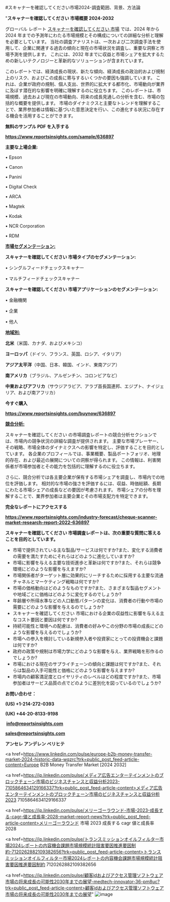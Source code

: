 #スキャナーを確認してください市場2024-調査範囲、背景、方法論

"<strong>スキャナーを確認してください 市場概要 2024-2032</strong>

グローバル レポート <a href=https://www.reportsinsights.com/sample/636897>スキャナーを確認してください 市場</a> では、2024 年から 2024 年までの予測年にわたる市場規模とその構成についての詳細な分析と理解を必要としています。 当社の調査アナリストは、一次および二次調査手法を使用して、企業に関連する過去の傾向と現在の市場状況を調査し、重要な洞察と市場予測を提供します。 これには、2032 年までに収益と市場シェアを拡大​​するための新しいテクノロジーと革新的なソリューションが含まれています。

このレポートでは、経済成長の現状、新たな傾向、経済成長の政治的および規制上のリスク、およびこの成長に寄与するいくつかの要因も強調しています。 これは、企業が政府の規制、個人支出、世界的に拡大する都市化、市場動向が業界に及ぼす潜在的な影響を明確に理解するのに役立ちます。 このレポートは、市場規模、過去および現在の市場動向、将来の成長見通しの分析を含む、市場の包括的な概要を提供します。 市場のダイナミクスと主要なトレンドを理解することで、業界参加者は情報に基づいた意思決定を行い、この進化する状況に存在する機会を活用することができます。

<strong><b>無料のサンプル PDF を入手する</b></strong>

<a href=https://www.reportsinsights.com/sample/636897><strong><u>https://www.reportsinsights.com/sample/636897</u></strong></a>

<strong>主要な上場企業:</strong>

• Epson

• Canon

• Panini

• Digital Check

• ARCA

• Magtek

• Kodak

• NCR Corporation

• RDM

<strong><u>市場セグメンテーション</u></strong><strong><u>:</u></strong>

<strong>スキャナーを確認してください 市場タイプのセグメンテーション:</strong>

• シングルフィードチェックスキャナー

• マルチフィードチェックスキャナー

<strong>スキャナーを確認してください 市場アプリケーションのセグメンテーション:</strong>

• 金融機関

• 企業

• 他人

<strong><u>地域別</u></strong><strong><u>:</u></strong>

<strong>北米</strong>（米国、カナダ、およびメキシコ）

<strong>ヨーロッパ</strong>（ドイツ、フランス、英国、ロシア、イタリア）

<strong>アジア太平洋</strong>（中国、日本、韓国、インド、東南アジア）

<strong>南アメリカ</strong>（ブラジル、アルゼンチン、コロンビアなど）

<strong>中東およびアフリカ</strong>（サウジアラビア、アラブ首長国連邦、エジプト、ナイジェリア、および南アフリカ）

<strong>今すぐ購入</strong>

<a href=https://www.reportsinsights.com/buynow/636897><strong><u>https://www.reportsinsights.com/buynow/636897</u></strong></a>

<strong><u>競合分析:</u></strong>

スキャナーを確認してください の市場調査レポートの競合分析セクションでは、市場内の競争状況の詳細な調査が提供されます。 主要な市場プレーヤー、その戦略、市場全体のダイナミクスへの影響を特定し、評価することを目的としています。 各企業のプロフィールでは、事業概要、製品ポートフォリオ、地理的存在、および最近の展開についての洞察が得られます。 この情報は、利害関係者が市場参加者とその能力を包括的に理解するのに役立ちます。

さらに、競合分析では各主要企業が保有する市場シェアを調査し、市場内での地位を評価します。 相対的な市場の強さを評価するには、収益、時価総額、長期にわたる市場シェアの成長などの要因が考慮されます。 市場シェアの分布を理解することで、業界参加者は主要企業とその市場支配力を特定できます。

<strong>完全なレポートにアクセスする</strong>

<a href=https://www.reportsinsights.com/industry-forecast/cheque-scanner-market-research-report-2022-636897><strong><u><b>https://www.reportsinsights.com/industry-forecast/cheque-scanner-market-research-report-2022-636897</b></u></strong></a>

<strong><b>スキャナーを確認してください 市場調査レポートは、次の重要な質問に答えることを目的としています。</b></strong>
<ul>
  <li>市場で提供されている主な製品/サービスは何ですか?また、変化する消費者の需要を満たすためにそれらはどのように進化していますか?</li>
  <li>市場に影響を与える主要な技術進歩と革新は何ですか?また、それらは競争環境にどのような影響を与えますか?</li>
  <li>市場関係者がターゲット層に効果的にリーチするために採用する主要な流通チャネルとマーケティング戦略は何ですか?</li>
  <li>市場の価格動向はどのようなものですか?また、さまざまな製品セグメントや地域ごとに価格はどのように変化するのでしょうか?</li>
  <li>年齢層や所得水準などの人口動態パターンの変化は、消費者の行動や市場の需要にどのような影響を与えるのでしょうか?</li>
  <li>スキャナーを確認してください 市場における企業の収益性に影響を与える主なコスト要因と要因は何ですか?</li>
  <li>持続可能性と環境への配慮は、消費者の好みやこの分野の市場の成長にどのような影響を与えるのでしょうか?</li>
  <li>市場への参入を検討している新規参入者や投資家にとっての投資機会と課題は何ですか?</li>
  <li>政府の政策や規制は市場力学にどのような影響を与え、業界戦略を形作るのでしょうか?</li>
  <li>市場における現在のサプライチェーンの傾向と課題は何ですか?また、それらは製品の入手可能性と価格にどのような影響を与えますか?</li>
  <li>市場内の顧客満足度とロイヤリティのレベルはどの程度ですか?また、市場参加者はサービス品質の点でどのように差別化を図っているのでしょうか?</li>
</ul>
<strong>お問い合わせ：</strong>

<strong>(US) +1-214-272-0393</strong>

<strong>(UK) +44-20-8133-9198</strong>

<strong> </strong><a href=info@reportsinsights.com><strong><u>info@reportsinsights.com</u></strong></a>

<a href=sales@reportsinsights.com><strong><u>sales@reportsinsights.com</u></strong></a>

<strong>アンセレ アンデレン ベリヒテ</strong>

<a href=https://www.linkedin.com/pulse/europe-b2b-money-transfer-market-2024-historic-data-wqzrc?trk=public_post_feed-article-content>Europe B2B Money Transfer Market [2024 2032]</a>

<a href=https://jp.linkedin.com/pulse/メディア広告エンターテインメントのブロックチェーン市場のビジネスチャンスと収益分析2023-7105864634129166337?trk=public_post_feed-article-content>メディア広告エンターテインメントのブロックチェーン市場のビジネスチャンスと収益分析2023 7105864634129166337</a>

<a href=https://jp.linkedin.com/pulse/メリーゴーラウンド-市場-2023-成長する-cagr-値と成長率-2028-market-report-news?trk=public_post_feed-article-content>メリーゴーラウンド 市場 2023 成長する cagr 値と成長率 2028</a>

<a href=https://jp.linkedin.com/pulse/トランスミッションオイルフィルター市場2024レポートの内容機会課題市場規模統計阻害要因推進要因制約-7120262882109382656?trk=public_post_feed-article-content>トランスミッションオイルフィルター市場2024レポートの内容機会課題市場規模統計阻害要因推進要因制約 7120262882109382656</a>

<a href=https://jp.linkedin.com/pulse/顧客idおよびアクセス管理ソフトウェア市場の将来成長の可能性2030年までの展望-medtech-innovator-36-pm8uc?trk=public_post_feed-article-content>顧客idおよびアクセス管理ソフトウェア市場の将来成長の可能性2030年までの展望</a>"
![image](https://github.com/aanak123/RIMarketer1/assets/158471119/23818e68-5135-4889-bb1e-264a3ccd403f)
